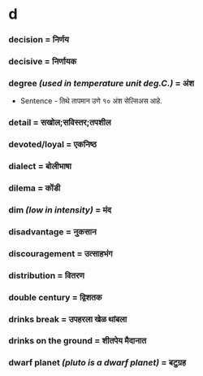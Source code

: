 # d

### decision = निर्णय

### decisive = निर्णायक

### degree *(used in temperature unit deg.C.)* = अंश

- Sentence - तिथे तापमान उणे १० अंश सेल्सिअस आहे. 

### detail = सखोल;सविस्तर;तपशील

### devoted/loyal = एकनिष्ठ

### dialect = बोलीभाषा

### dilema = कोंडी

### dim *(low in intensity)* = मंद

### disadvantage = नुकसान

### discouragement = उत्साहभंग

### distribution = वितरण

### double century = द्विशतक

### drinks break = उपहरला खेळ थांबला

### drinks on the ground = शीतपेय मैदानात

### dwarf planet *(pluto is a dwarf planet)* = बटुग्रह


